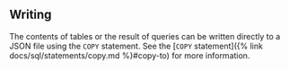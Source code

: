 ## Writing

The contents of tables or the result of queries can be written directly to a JSON file using the `COPY` statement. See the [`COPY` statement]({% link docs/sql/statements/copy.md %}#copy-to) for more information.

